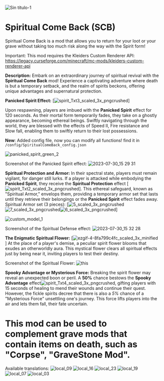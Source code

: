 ![Sin título-1](https://github.com/Rener-py/SCB/assets/47863186/01abf4ce-d98d-4ca2-9d26-f4a79e1965a2)
# Spiritual Come Back (SCB)
Spiritual Come Back is a mod that allows you to return for your loot or your grave without taking too much risk along the way with the Spirit form!

Important: This mod requires the Kleiders Custom Renderer API: https://legacy.curseforge.com/minecraft/mc-mods/kleiders-custom-renderer-api

**Description:**
Embark on an extraordinary journey of spiritual revival with the **Spiritual Come Back** mod! Experience a captivating adventure where death is but a temporary setback, and the realm of spirits beckons, offering unique advantages and supernatural protection.

**Panicked Spirit Effect:** [![spirit_Txt3_scaled_3x_pngcrushed](https://github.com/Rener-py/SCB/assets/47863186/b9e67410-a2ec-47b4-898a-3175aedd55db)]

Upon respawning, players are imbued with the **Panicked Spirit** effect for 120 seconds. As their mortal form temporarily fades, they take on a ghostly appearance, becoming ethereal beings. Swiftly navigating through the world, they are blessed with the effects of Speed II, Fire resistance and Slow fall, enabling them to swiftly return to their lost possessions.

**New**: Added config file, now you can modify all functions! find it in ``/config/SpiritualComeBack_config.json``

![panicked_spirit_green_2](https://github.com/Rener-py/SCB/assets/47863186/26e71e62-e4d6-4563-a69b-1d984c341b72)

Screenshot of the Panicked Spirit effect:
![2023-07-30_15 29 31](https://github.com/Rener-py/SCB/assets/47863186/49825d29-24a1-4e1e-ad5e-f09383156f7f)

**Spiritual Protection and Armor:**
In their spectral state, players must remain vigilant, for danger still lurks. If a player is attacked while embodying the **Panicked Spirit**, they receive the **Spiritual Protection** effect [![spirit_Txt2_scaled_3x_pngcrushed](https://github.com/Rener-py/SCB/assets/47863186/68250326-7098-4cb5-bdeb-162f099003f5)]. This ethereal safeguard, known as "Spiritual Armor," envelops them, providing a temporary armor set that lasts until they retrieve their belongings or the **Panicked Spirit** effect fades away.
Spiritual Armor set (3 pieces): [![5_scaled_3x_pngcrushed](https://github.com/Rener-py/SCB/assets/47863186/272e9ca9-ac52-4c5c-b1b3-f75648906f57)![7_scaled_3x_pngcrushed](https://github.com/Rener-py/SCB/assets/47863186/528aa5d1-f80b-4c7f-a639-945f0335dcd6)![6_scaled_3x_pngcrushed](https://github.com/Rener-py/SCB/assets/47863186/d6ae9a6c-732a-4ae9-a5a3-a9642e084c10)]

![custom_model_1](https://github.com/Rener-py/SCB/assets/47863186/ba72e11b-b7b2-40c4-b880-ba19f8084154)

Screenshot of the Spiritual Defense effect:
![2023-07-30_15 32 28](https://github.com/Rener-py/SCB/assets/47863186/c1500a0b-0c5f-4765-9fe5-42e4d069078d)


**The Enigmatic Spiritual Flower:** [![ezgif-4-8fa799c4fc_scaled_3x_minified](https://github.com/Rener-py/SCB/assets/47863186/1b3dee12-ad82-415f-bd93-9d94d5306bc5)]
At the place of a player's demise, a peculiar spirit flower blooms that exudes an otherworldly aura. This mystical flower clears all spiritual effects just by being near it, inviting players to test their destiny.

Screenshot of the Spiritual Flower:
![this](https://github.com/Rener-py/SCB/assets/47863186/ee8dfcf5-7fef-44b7-a10e-d9ad8148a771)


**Spooky Advantage or Mysterious Force:**
Breaking the spirit flower may reveal an unexpected boon or peril. A **50%** chance bestows the **Spooky Advantage** effect![spirit_Txt4_scaled_3x_pngcrushed](https://github.com/Rener-py/SCB/assets/47863186/502c0367-55a9-4d67-a905-460f20236a07), gifting players with 15 seconds of healing to mend their wounds and continue their quest. However, the fickle spirits decree that there is also a *5%* chance of a "Mysterious Force" unsettling one's journey. This force lifts players into the air and lets them fall, their fate uncertain.

# This mod can be used to complement grave mods that contain items on death, such as "Corpse", "GraveStone Mod".
 
 Available translations:
![local_09](https://github.com/Rener-py/SCB/assets/47863186/ba6b2472-4087-47ff-9a82-1df300c8d7ac)
![local_16](https://github.com/Rener-py/SCB/assets/47863186/03904ecd-7bef-4403-883d-fb34d9329441)
![local_23](https://github.com/Rener-py/SCB/assets/47863186/433a2c90-5f14-4c49-ba4f-c000aba7e5f5)
![local_19](https://github.com/Rener-py/SCB/assets/47863186/0b955ba5-d80a-4ea4-b32c-cf2d59649260)
![local_07](https://github.com/Rener-py/SCB/assets/47863186/e7696174-da1b-4b18-963b-bff64eb40daf)
![local_03](https://github.com/Rener-py/SCB/assets/47863186/73a990df-8b39-473f-a6f7-cef4b7b338a9)


